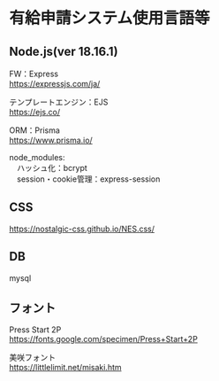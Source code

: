 # 有給申請システム使用言語等

## Node.js(ver 18.16.1)

FW：Express  
https://expressjs.com/ja/


テンプレートエンジン：EJS  
https://ejs.co/

ORM：Prisma  
https://www.prisma.io/

node_modules:  
　ハッシュ化：bcrypt  
　session・cookie管理：express-session

## CSS

https://nostalgic-css.github.io/NES.css/

## DB
mysql

## フォント
Press Start 2P  
https://fonts.google.com/specimen/Press+Start+2P

美咲フォント  
https://littlelimit.net/misaki.htm